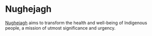 # Nughejagh
[Nughejagh](https://www.uaa.alaska.edu/academics/college-of-health/departments/human-services/nughejagh-project/index.cshtml) aims to transform the health and well-being of Indigenous people, a mission of utmost significance and urgency.
